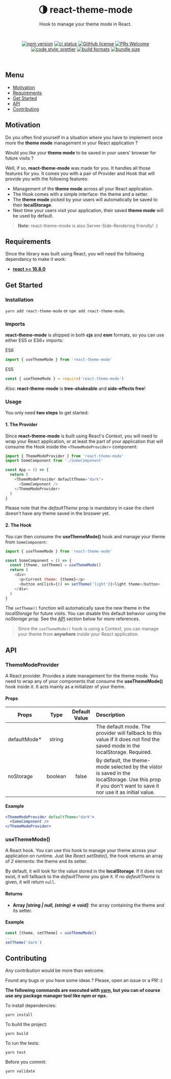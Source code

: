 <div align="center">

<h1>🌗 react-theme-mode</h1>

<p>Hook to manage your theme mode in React.</p>

<br/>

[![npm version](https://img.shields.io/npm/v/react-theme-mode.svg?style=flat)](https://www.npmjs.com/package/react-theme-mode)
[![ci status](https://travis-ci.org/alexandre-lelain/react-theme-mode.svg?branch=master)](https://travis-ci.org/alexandre-lelain/react-theme-mode)
[![GitHub license](https://img.shields.io/badge/license-MIT-blue.svg)](https://github.com/alexandre-lelain/react-theme-mode/blob/master/LICENSE)
[![PRs Welcome](https://img.shields.io/badge/PRs-welcome-brightgreen.svg)](https://github.com/alexandre-lelain/react-theme-mode/pulls)
[![code style: prettier](https://img.shields.io/badge/code_style-prettier-ff69b4.svg?style=flat-square)](https://github.com/prettier/prettier)
[![build formats](https://img.shields.io/badge/module%20formats-cjs%2C%20esm-green.svg)](https://github.com/alexandre-lelain/react-theme-mode)
[![bundle size](https://badgen.net/bundlephobia/min/react-theme-mode@latest)](https://bundlephobia.com/result?p=react-theme-mode@latest)

<br/>

</div>

## Menu

- [Motivation](#motivation)
- [Requirements](#requirements)
- [Get Started](#get-started)
- [API](#api)
- [Contributing](#contributing)

## Motivation

Do you often find yourself in a situation where you have to implement once more the **theme mode** management in your React application ?

Would you like your **theme mode** to be saved in your users' browser for future visits ?

Well, if so, **react-theme-mode** was made for you. It handles all those features for you. It comes you with a pair of Provider and Hook
that will provide you with the following features:

- Management of the **theme mode** across all your React application.
- The Hook comes with a simple interface: the theme and a setter.
- The **theme mode** picked by your users will automatically be saved to their **localStorage**.
- Next time your users visit your application, their saved **theme mode** will be used by default.

> **Note**: react-theme-mode is also Server-Side-Rendering friendly! :)

## Requirements

Since the library was built using React, you will need the following dependancy to make it work:

- **[react >= 16.8.0](https://www.npmjs.com/package/react)**

## Get Started

### Installation

`yarn add react-theme-mode` or `npm add react-theme-mode`.

### Imports

**react-theme-mode** is shipped in both **cjs** and **esm** formats, so you can use either ES5 or ES6+ imports:

ES6

```js
import { useThemeMode } from 'react-theme-mode'
```

ES5

```js
const { useThemeMode } = require('react-theme-mode')
```


Also: **react-theme-mode** is **tree-shakeable** and **side-effects free**!

### Usage

You only need **two steps** to get started:

#### 1. The Provider 

Since **react-theme-mode** is built using React's *Context*, you will need to wrap your React application, or at least the part
of your application that will consume the Hook inside the `<ThemeModeProvider>` component:

```js
import { ThemeModeProvider } from 'react-theme-mode'
import SomeComponent from './SomeComponent'

const App = () => {
  return (
    <ThemeModeProvider defaultTheme="dark">
      <SomeComponent />
    </ThemeModeProvider>
  )
}
```

Please note that the *defaultTheme* prop is mandatory in case the client doesn't have any theme saved in the broswer yet.

#### 2. The Hook

You can then consume the **useThemeMode()** hook and manage your theme from `SomeComponent`:


```js
import { useThemeMode } from 'react-theme-mode'

const SomeComponent = () => {
  const [theme, setTheme] = useThemeMode()
  return (
    <div>
      <p>Current theme: {theme}</p>
      <button onClick={() => setTheme('light')}>light theme</button>
    </div>
  )
}
```

The `setTheme()` function will automatically save the new theme in the *localStorage* for future visits. You can disable
this default behavior using the *noStorage* prop. See the [API](#api) section below for more references.

> Since the `useThemeMode()` hook is using a Context, you can manage your theme from **anywhere** inside your React application.

## API

### ThemeModeProvider

A React provider. Provides a state management for the theme mode. You need to wrap any of your components that consume the **useThemeMode()** hook inside it.
It acts mainly as a initializer of your theme.

#### Props

| Props         | Type          | Default Value  | Description |
| ------------- |:-------------:| :-------------:| :------------- |
| defaultMode*  | string        |                | The default mode. The provider will fallback to this value if it does not find the saved mode in the localStorage. Required.  |
| noStorage     | boolean       |   false        | By default, the theme-mode selected by the vistor is saved in the localStorage. Use this prop if you don't want to save it nor use it as initial value. |

#### Example

```jsx
<ThemeModeProvider defaultTheme="dark">
  <SomeComponent />
</ThemeModeProvider>
```

### useThemeMode()

A React hook. You can use this hook to manage your theme across your application on runtime. Just like *React.setState()*, the hook returns an array of *2* elements: the theme and its setter.

By default, it will look for the value stored in the **localStorage**. If it does not
exist, it will fallback to the *defaultTheme* you give it. If no *defaultTheme* is given, it will return `null`.

#### Returns

- **Array *[string | null, (string) => void]***: the array containing the theme and its setter.

#### Example

```js
const [theme, setTheme] = useThemeMode()
...
setTheme('dark')
```


## Contributing

Any contribution would be more than welcome.

Found any bugs or you have some ideas ? Please, open an issue or a PR! :)

**The following commands are executed with [yarn](https://yarnpkg.com/lang/en/), but you can of course use any package manager tool like npm or npx.**

To install dependencies:

```shell
yarn install
```

To build the project:
```shell
yarn build
```

To run the tests:
```shell
yarn test
```

Before you commit:
```shell
yarn validate
```